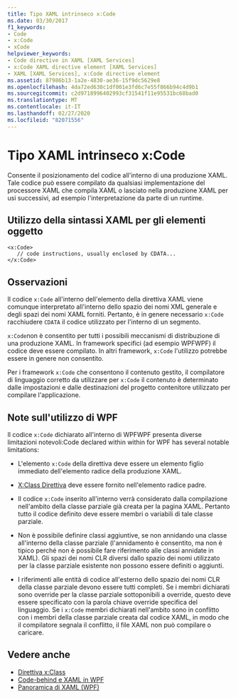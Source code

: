 ```yaml
---
title: Tipo XAML intrinseco x:Code
ms.date: 03/30/2017
f1_keywords:
- Code
- x:Code
- xCode
helpviewer_keywords:
- Code directive in XAML [XAML Services]
- x:Code XAML directive element [XAML Services]
- XAML [XAML Services], x:Code directive element
ms.assetid: 87986b13-1a2e-4830-ae36-15f9dc5629e8
ms.openlocfilehash: 4da72ed630c1df001e3fd6c7e55f866b94c4d9b1
ms.sourcegitcommit: c2d9718996402993cf31541f11e95531bc68bad0
ms.translationtype: MT
ms.contentlocale: it-IT
ms.lasthandoff: 02/27/2020
ms.locfileid: "82071556"
---
```

# <a name="xcode-intrinsic-xaml-type"></a>Tipo XAML intrinseco x:Code
Consente il posizionamento del codice all'interno di una produzione XAML. Tale codice può essere compilato da qualsiasi implementazione del processore XAML che compila XAML o lasciato nella produzione XAML per usi successivi, ad esempio l'interpretazione da parte di un runtime.

## <a name="xaml-object-element-usage"></a>Utilizzo della sintassi XAML per gli elementi oggetto

```xaml
<x:Code>
   // code instructions, usually enclosed by CDATA...
</x:Code>
```

## <a name="remarks"></a>Osservazioni

Il codice `x:Code` all'interno dell'elemento della direttiva XAML viene comunque interpretato all'interno dello spazio dei nomi XML generale e degli spazi dei nomi XAML forniti. Pertanto, è in genere necessario `x:Code` racchiudere `CDATA` il codice utilizzato per l'interno di un segmento.

`x:Code`non è consentito per tutti i possibili meccanismi di distribuzione di una produzione XAML. In framework specifici (ad esempio WPFWPF) il codice deve essere compilato. In altri framework, `x:Code` l'utilizzo potrebbe essere in genere non consentito.

Per i framework `x:Code` che consentono il contenuto gestito, il compilatore di linguaggio corretto da utilizzare per `x:Code` il contenuto è determinato dalle impostazioni e dalle destinazioni del progetto contenitore utilizzato per compilare l'applicazione.

## <a name="wpf-usage-notes"></a>Note sull'utilizzo di WPF

Il codice `x:Code` dichiarato all'interno di WPFWPF presenta diverse limitazioni notevoli:Code declared within within for WPF has several notable limitations:

- L'elemento `x:Code` della direttiva deve essere un elemento figlio immediato dell'elemento radice della produzione XAML.

- [X:Class Direttiva](xclass-directive.md) deve essere fornito nell'elemento radice padre.

- Il codice `x:Code` inserito all'interno verrà considerato dalla compilazione nell'ambito della classe parziale già creata per la pagina XAML. Pertanto tutto il codice definito deve essere membri o variabili di tale classe parziale.

- Non è possibile definire classi aggiuntive, se non annidando una classe all'interno della classe parziale (l'annidamento è consentito, ma non è tipico perché non è possibile fare riferimento alle classi annidate in XAML). Gli spazi dei nomi CLR diversi dallo spazio dei nomi utilizzato per la classe parziale esistente non possono essere definiti o aggiunti.

- I riferimenti alle entità di codice all'esterno dello spazio dei nomi CLR della classe parziale devono essere tutti completi. Se i membri dichiarati sono override per la classe parziale sottoponibili a override, questo deve essere specificato con la parola chiave override specifica del linguaggio. Se i `x:Code` membri dichiarati nell'ambito sono in conflitto con i membri della classe parziale creata dal codice XAML, in modo che il compilatore segnala il conflitto, il file XAML non può compilare o caricare.

## <a name="see-also"></a>Vedere anche

- [Direttiva x:Class](xclass-directive.md)
- [Code-behind e XAML in WPF](../../framework/wpf/advanced/code-behind-and-xaml-in-wpf.md)
- [Panoramica di XAML (WPF)](../fundamentals/xaml.md)
